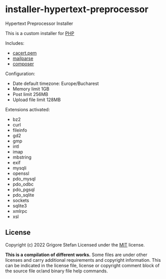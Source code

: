 # installer-hypertext-preprocessor
Hypertext Preprocessor Installer

This is a custom installer for [PHP](https://windows.php.net/download)

Includes:
* [cacert.pem](https://curl.haxx.se/docs/caextract.html)
* [mailparse](https://pecl.php.net/package/mailparse)
* [composer](https://getcomposer.org/download/)

Configuration:
* Date default timezone: Europe/Bucharest
* Memory limit 1GB
* Post limit 256MB
* Upload file limit 128MB

Extensions activated:
* bz2
* curl
* fileinfo
* gd2
* gmp
* intl
* imap
* mbstring
* exif
* mysqli
* openssl
* pdo_mysql
* pdo_odbc
* pdo_pgsql
* pdo_sqlite
* sockets
* sqlite3
* xmlrpc
* xsl

## License

Copyright (c) 2022 Grigore Stefan
Licensed under the [MIT](LICENSE) license.

**This is a compilation of different works.**
Some files are under other licenses and carry additional requirements and copyright information.
This can be indicated in the license file, license or copyright comment block of the source file or/and binary file help commands.

